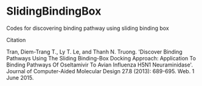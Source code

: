 # SlidingBindingBox
Codes for discovering binding pathway using sliding binding box

Citation

Tran, Diem-Trang T., Ly T. Le, and Thanh N. Truong. 'Discover Binding Pathways Using The Sliding Binding-Box Docking Approach: Application To Binding Pathways Of Oseltamivir To Avian Influenza H5N1 Neuraminidase'. Journal of Computer-Aided Molecular Design 27.8 (2013): 689-695. Web. 1 June 2015.
